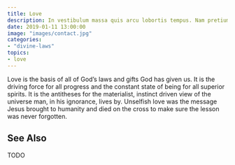 ```yaml
---
title: Love
description: In vestibulum massa quis arcu lobortis tempus. Nam pretium arcu in odio vulputate luctus.
date: 2019-01-11 13:00:00
image: "images/contact.jpg"
categories:
- "divine-laws"
topics: 
- love
---
```


Love is the basis of all of God’s laws and gifts God has given us. It is the driving force for all progress and the constant state of being for all superior spirits. It is the antitheses for the materialist, instinct driven view of the universe man, in his ignorance, lives by. Unselfish love was the message Jesus brought to humanity and died on the cross to make sure the lesson was never forgotten. 

## See Also
TODO



